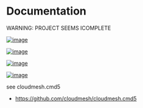 Documentation
=============

WARNING: PROJECT SEEMS ICOMPLETE

[![image](https://img.shields.io/travis/TankerHQ/cloudmesh-sshd.svg?branch=main)](https://travis-ci.org/TankerHQ/cloudmesn-sshd)

[![image](https://img.shields.io/pypi/pyversions/cloudmesh-sshd.svg)](https://pypi.org/project/cloudmesh-sshd)

[![image](https://img.shields.io/pypi/v/cloudmesh-sshd.svg)](https://pypi.org/project/cloudmesh-sshd/)

[![image](https://img.shields.io/github/license/TankerHQ/python-cloudmesh-sshd.svg)](https://github.com/TankerHQ/python-cloudmesh-sshd/blob/main/LICENSE)

see cloudmesh.cmd5

* https://github.com/cloudmesh/cloudmesh.cmd5
